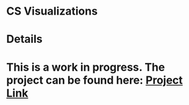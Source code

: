 # CS Visualizations

# Details

# This is a work in progress. The project can be found here: [Project Link](https://ethanmehta.github.io/visualizations/)

